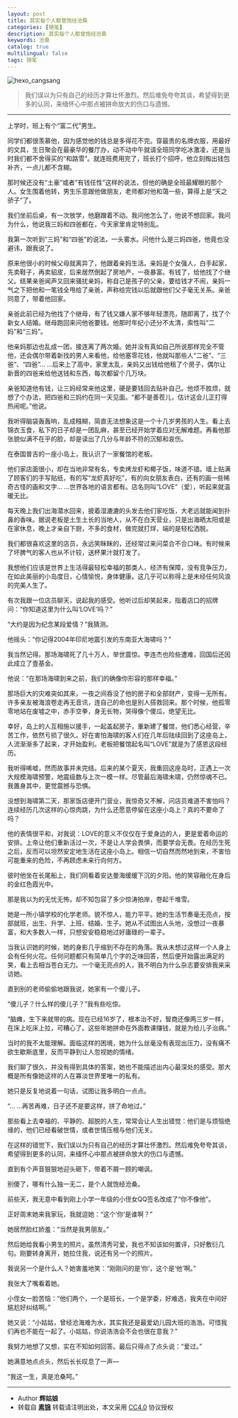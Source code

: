 ```yaml
---
layout: post
title: 其实每个人都曾饱经沧桑
categories: [随笔]
description: 其实每个人都曾饱经沧桑
keywords: 沧桑
catalog: true
multilingual: false
tags: 随笔
---
```


![hexo_cangsang](https://mritd.oss.link/markdown/hexo_cangsang.png)

> 我们误以为只有自己的经历才算壮怀激烈。然后难免夸夸其谈，希望得到更多的认同，来缅怀心中那点被拼命放大的伤口与遗憾。

<!--more-->

---

上学时，班上有个“富二代”男生。

同学们都很羡慕他，因为感觉他的钱总是多得花不完。穿最贵的名牌衣服，用最好的文具，生日聚会在最豪华的餐厅办，动不动中午就请全班同学吃冰激凌，还是当时我们都不舍得买的“和路雪”。就连班费用完了，班长打个招呼，他立刻掏出钱包补齐，一点儿都不含糊。

那时候还没有“土豪”或者“有钱任性”这样的说法，但他的确是全班最耀眼的那个人。女生围着他转，男生乐意跟他做朋友，老师都对他和蔼一些，算得上是“天之骄子”了。

我们坐前后桌，有一次放学，他磨蹭着不动。我问他怎么了，他说不想回家。我问为什么，他说我三妈和四爸都在，今天家里肯定特别乱。

我第一次听到“三妈”和“四爸”的说法，一头雾水。问他什么是三妈四爸，他竟也没避讳，跟我说了。

原来他很小的时候父母就离异了，他跟着亲妈生活。亲妈是个女强人，白手起家，先卖鞋子，再卖貂皮，后来居然倒起了房地产，一夜暴富。有钱了，给他找了个继父。结果亲爸闻声又回来骚扰亲妈，称自己是孩子的父亲，要给钱才不闹，亲妈一气之下把他和一笔钱全甩给了亲爸，声称给完钱以后就跟他们父子毫无关系。亲爸同意了，带着他回家。

亲爸此前已经为他找了个继母，有了钱又嫌人家不够年轻漂亮，随即离了，找了个新女人结婚。继母跑回来问他爸要钱。他那时年纪小还分不太清，索性叫“二妈”和“三妈”。

他亲妈那边也乱成一团，接连离了两次婚。她并没有真如自己所说那样完全不管他，还会偶尔带着新找的男人来看他，给他塞零花钱，他就叫那些人“二爸”、“三爸”、“四爸”… …后来上了高中，家里太乱，亲妈又出钱给他租了个房子，偶尔让新晋的四爸来给他送钱和东西，每次都留个几万块。

亲爸知道他有钱，让三妈经常来他这里，硬是要钱回去贴补自己。他烦不胜烦，就想了个办法，把四爸和三妈约在同一天见面。“都不是善茬儿，估计这会儿正打得热闹呢。”他说。

我听得脑袋轰轰响，乱成糨糊，简直无法想象这是一个十几岁男孩的人生。看上去锦衣玉食，私下的日子却是一团乱麻，甚至已经开始学着应对无解难题。再看他那张貌似满不在乎的脸，却是读出了几分与年龄不符的沉郁和哀伤。

在泰国普吉的一座小岛上，我认识了一家餐馆的老板。

他们家店面很小，却在当地非常有名，专卖烤龙虾和椰子饭，味道不错。墙上贴满了顾客们的手写贴纸，有的写“龙虾真好吃”，有的向女朋友表白，还有的画一些稀奇古怪的画和文字… …世界各地的语言都有。店名则叫“LOVE”（爱），听起来就温暖无比。

每天晚上我们出海潜水回来，披着湿漉漉的头发去他们家吃饭，大老远就能闻到扑鼻的香味。据说老板是土生土长的当地人，从不在白天营业，只是出海晒太阳或是在家休息，晚上才亲自下厨，不多的食材，做完就打烊，端的是轻松洒脱。

我们都很喜欢这里的店员，永远笑眯眯的，还经常过来问菜合不合口味。有时候来了坏脾气的客人也从不计较，送杯果汁就打发了。

我想他们应该是世界上生活得最轻松幸福的那类人，经济有保障，没有竞争压力，在如此美丽的小岛度日，心情愉悦，身体健康。这几乎可以称得上是未经任何风浪的完美人生了。

有次我跟一位店员聊天，说起我的感受。他听过后却笑起来，指着店口的招牌问：“你知道这里为什么叫‘LOVE’吗？”

“大约是因为纪念某段爱情？”我猜测。

他摇头：“你记得2004年印尼地震引发的东南亚大海啸吗？”

我当然记得。那场海啸死了几十万人，举世震惊。李连杰也险些遭难，回国后还因此成立了壹基金。

他说：“在那场海啸到来之前，我们的确像你形容的那样幸福。”

那场巨大的灾难突如其来，一夜之间吞没了他的房子和全部财产，变得一无所有。许多亲友被海浪卷走再无音讯，连自己的命也是别人搭救回来。那个时候，他孤零零地站在废墟之中，赤手空拳，身无长物，哭得像个傻瓜，绝望无比。

幸好，岛上的人互相施以援手，一起盖起房子，重新建了餐馆，他们悉心经营，辛苦工作，依然亏损了很久。好在害怕海啸的客人们在几年后陆续回到了这座岛上，人流渐渐多了起来，才开始盈利。老板把餐馆起名叫“LOVE”就是为了感恩这段经历。

我听得唏嘘，然而故事并未完结。后来的某个夏天，我重回这座岛时，正遇上一次大规模海啸预警，地震级数与上次一模一样。尽管最后海啸未啸，仍然惊魂不已。我置身其中，更觉震撼与恐惧。

没想到海啸第二天，那家饭店便开门营业，我惊奇又不解，问店员难道不害怕吗？连续经历几次这样的心惊肉跳，为什么还愿意停留在这座小岛上？真的不要命了吗？

他的表情很平和，对我说：LOVE的意义不仅仅在于爱身边的人，更是爱着命运的安排。上帝让他们重新活过一次，不是让人学会畏惧，而要学会无畏。在经历生死之后，反而可以坦然安定地生活在这座小岛上。相信一切自然而然地到来，不害怕可能重来的危险，不再顾虑未来行向何方。

彼时他坐在长尾船上，我们同看着安达曼海缓缓下沉的夕阳。他的笑容融化在身后的金红色霞光中。

那是我以为的无忧无怖，却不知包容了多少惊涛拍岸，卷起千堆雪。

她是一所小镇学校的化学老师。貌不惊人，能力平平。她的生活节奏毫无亮点，按部就班，出生、升学、上班、结婚、生子。她从不试图出人头地，没想过一夜暴富，和大多数人一样，只想安安稳稳地过好庸碌的一辈子。

当我认识她的时候，她的身影几乎缩到不存在的角落。我从未想过这样一个人身上会有任何火花。任何问题都只有简单几个字的乏味回答，然后便开始露出满足的笑，看上去相当苍白无力。一个毫无亮点的人，我不明白为什么杂志要安排我来采访她。

直到别的老师偷偷地跟我说，她家有一个傻儿子。

“傻儿子？什么样的傻儿子？”我有些吃惊。

“脑瘫，生下来就带的病。现在已经16岁了，根本治不好，智商还像两三岁一样，在床上吃床上拉，可糟心了。这些年她拼命在外面教课赚钱，就是为给儿子治病。”

当时的我不太能理解。面临这样的困境，她为什么丝毫没有表现出压力，没有痛不欲生歇斯底里，反而平静到让人忽视她的情绪。

我们聊了很久，并没有得到具体的答案，她也不能描述出内心最深处的感受。那大概是所有像她这样的人在寡淡世界里唯一的私有。

她只是反复地说着一句话，试图让我多明白一点点。

“… …再苦再难，日子还不是要这样，拼了命地过。”

那些看上去幸福的、平静的、超脱的人生，常常会让人生出错觉：他们是与烦恼绝缘的，他们已经看破世情，或者世情压根与他们无关。

在这样的错觉下，我们误以为只有自己的经历才算壮怀激烈。然后难免夸夸其谈，希望得到更多的认同，来缅怀心中那点被拼命放大的伤口与遗憾。

直到有个声音狠狠地迎头砸下，带着不屑一顾的嘲讽。

别傻了，哪有什么独一无二，是个人就饱经沧桑。

前些天，我无意中看到刚上小学一年级的小侄女QQ签名改成了“你不像他”。

正好周末她来我家玩，我就逗她：“这个‘你’是谁啊？”

她居然脸红娇羞：“当然是我男朋友。”

然后她给我看小男生的照片。虽然清秀可爱，我也不知该如何置评，只好敷衍几句。刚要转身离开，她拉住我，说还有另一个的照片。

我说另一个是什么人？她害羞地笑：“刚刚问的是‘你’，这个是‘他’啊。”

我张大了嘴看着她。

小侄女一脸苦恼：“他们两个，一个是班长，一个是学委，好难选，我夹在中间好尴尬好纠结啊。”

她又说：“小姑姑，曾经沧海难为水，其实我还是最爱幼儿园大班的浩浩。可惜我们再也不能在一起了。小姑姑，你说浩浩会不会也很在意我？”

我努力地想了又想，实在不知如何回答。最后只得点了点头说：“爱过。”

她满意地点点头，然后长长叹息了一声—

“我这一生，真是沧桑呵。”

---

- Author **辉姑娘**
- 转载自 **[素锦](http://guo.lu/5473)**
转载请注明出处，本文采用 [CC4.0](http://creativecommons.org/licenses/by-nc-nd/4.0/) 协议授权
